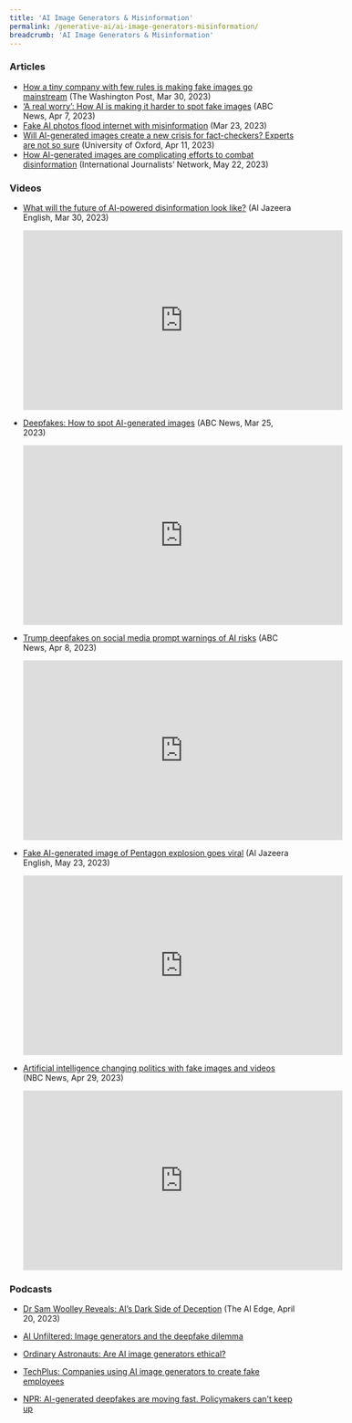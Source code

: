 ```yaml
---
title: 'AI Image Generators & Misinformation'
permalink: /generative-ai/ai-image-generators-misinformation/
breadcrumb: 'AI Image Generators & Misinformation'
---
```


### Articles 

- [How a tiny company with few rules is making fake images go mainstream](https://www.washingtonpost.com/technology/2023/03/30/midjourney-ai-image-generation-rules/) (The Washington Post, Mar 30, 2023)
- [‘A real worry’: How AI is making it harder to spot fake images](https://abcnews.go.com/US/real-worry-ai-making-harder-spot-fake-images/story?id=98188795) (ABC News, Apr 7, 2023)
- [Fake AI photos flood internet with misinformation](https:/fortune.com/2023/03/23/a-i-generated-photo-video-disinformation-internet/) (Mar 23, 2023)
- [Will AI-generated images create a new crisis for fact-checkers? Experts are not so sure](https:/reutersinstitute.politics.ox.ac.uk/news/will-ai-generated-images-create-new-crisis-fact-checkers-experts-are-not-so-sure) (University of Oxford, Apr 11, 2023)
- [How AI-generated images are complicating efforts to combat disinformation](https:/ijnet.org/en/story/how-ai-generated-images-are-complicating-efforts-combat-disinformation) (International Journalists’ Network, May 22, 2023)



### Videos

- [What will the future of AI-powered disinformation look like?](https:/www.youtube.com/watch?v=z35DGkfV5wI) (Al Jazeera English, Mar 30, 2023)

  <iframe width="560" height="315" src="https://www.youtube.com/embed/z35DGkfV5wI" title="YouTube video player" frameborder="0" allow="accelerometer; autoplay; clipboard-write; encrypted-media; gyroscope; picture-in-picture; web-share" allowfullscreen></iframe>

  

- [Deepfakes: How to spot AI-generated images](https:/www.youtube.com/watch?v=mcpV857mMCI) (ABC News, Mar 25, 2023)

  <iframe width="560" height="315" src="https://www.youtube.com/embed/mcpV857mMCI" title="YouTube video player" frameborder="0" allow="accelerometer; autoplay; clipboard-write; encrypted-media; gyroscope; picture-in-picture; web-share" allowfullscreen></iframe>

  

- [Trump deepfakes on social media prompt warnings of AI risks](https:/www.youtube.com/watch?v=4GDvuMkMOXM) (ABC News, Apr 8, 2023)

  <iframe width="560" height="315" src="https://www.youtube.com/embed/4GDvuMkMOXM" title="YouTube video player" frameborder="0" allow="accelerometer; autoplay; clipboard-write; encrypted-media; gyroscope; picture-in-picture; web-share" allowfullscreen></iframe>

  

- [Fake AI-generated image of Pentagon explosion goes viral](https:/www.youtube.com/watch?v=hEZuJMpoe_I) (Al Jazeera English, May 23, 2023)

  <iframe width="560" height="315" src="https://www.youtube.com/embed/hEZuJMpoe_I" title="YouTube video player" frameborder="0" allow="accelerometer; autoplay; clipboard-write; encrypted-media; gyroscope; picture-in-picture; web-share" allowfullscreen></iframe>

  

- [Artificial intelligence changing politics with fake images and videos](https:/www.youtube.com/watch?v=XUoEtZphKZ4) (NBC News, Apr 29, 2023)

  <iframe width="560" height="315" src="https://www.youtube.com/embed/XUoEtZphKZ4" title="YouTube video player" frameborder="0" allow="accelerometer; autoplay; clipboard-write; encrypted-media; gyroscope; picture-in-picture; web-share" allowfullscreen></iframe>

  


### Podcasts 

- [Dr Sam Woolley Reveals: AI’s Dark Side of Deception](https://open.spotify.com/episode/0hEUWJ2jHamYSiHkGiuXdm?si=840fe33040904566) (The AI Edge, April 20, 2023)

- [AI Unfiltered: Image generators and the deepfake dilemma ](https:/open.spotify.com/episode/0dD2pq7FOOh5ZSq31bY864)

- [Ordinary Astronauts: Are AI image generators ethical?](https:/open.spotify.com/episode/6gEClz5ptqcaBpptNxpLO2)

- [TechPlus: Companies using AI image generators to create fake employees](https:/open.spotify.com/episode/1roXhIsMdmgMhJ6KHF8bpw)

- [NPR: AI-generated deepfakes are moving fast. Policymakers can't keep up](https:/www.npr.org/2023/04/27/1172387911/how-can-people-spot-fake-images-created-by-artificial-intelligence)

  
